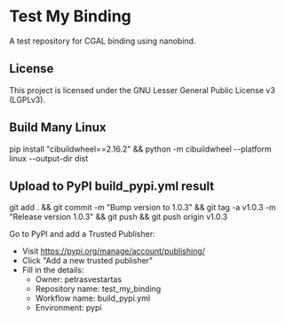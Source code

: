 # Test My Binding

A test repository for CGAL binding using nanobind.



## License

This project is licensed under the GNU Lesser General Public License v3 (LGPLv3).


## Build Many Linux

pip install "cibuildwheel==2.16.2" && python -m cibuildwheel --platform linux --output-dir dist

## Upload to PyPI build_pypi.yml result

git add . && git commit -m "Bump version to 1.0.3" && git tag -a v1.0.3 -m "Release version 1.0.3" && git push && git push origin v1.0.3

Go to PyPI and add a Trusted Publisher:
- Visit https://pypi.org/manage/account/publishing/
- Click "Add a new trusted publisher"
- Fill in the details:
    - Owner: petrasvestartas
    - Repository name: test_my_binding
    - Workflow name: build_pypi.yml
    - Environment: pypi